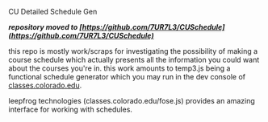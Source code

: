 CU Detailed Schedule Gen

***repository moved to [https://github.com/7UR7L3/CUSchedule](https://github.com/7UR7L3/CUSchedule)***

this repo is mostly work/scraps for investigating the possibility of making a course schedule which actually presents all the information you could want about the courses you're in. this work amounts to temp3.js being a functional schedule generator which you may run in the dev console of [classes.colorado.edu](https://classes.colorado.edu).

leepfrog technologies (classes.colorado.edu/fose.js) provides an amazing interface for working with schedules.